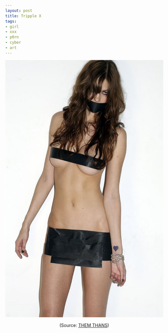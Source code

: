 ```yaml
--- 
layout: post
title: Tripple X
tags: 
- girl
- xxx
- p0rn
- cyber
- art
---
```

<p style="text-align: center;"><a title="Click for bigger &amp; better!" class="image" href="/images/2009/11/MG_2361.jpg" target="_blank"><img class="aligncenter size-full wp-image-688" title="_MG_2361" src="/images/2009/11/MG_2361.jpg" alt="_MG_2361" width="545" height="818" /></a></p>
<p style="text-align: center;">(Source: <a title="THEM THANGS" href="http://jblyth.com/blog_08.html" target="_blank">THEM THANS</a>)</p>
